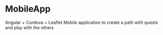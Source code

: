 # MobileApp
Angular + Cordova + Leaflet 
Mobile application to create a path with quests and play with the others
